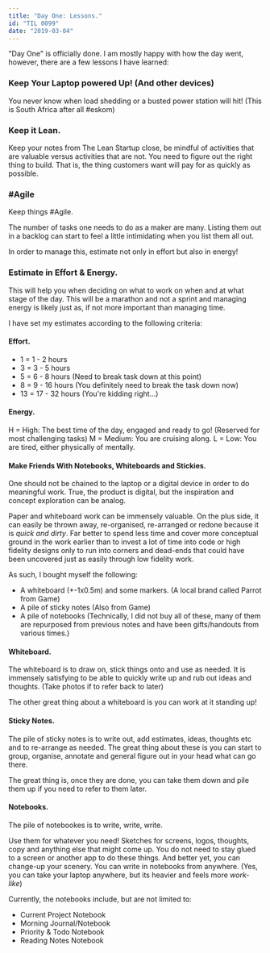 ```yaml
---
title: "Day One: Lessons."
id: "TIL 0099"
date: "2019-03-04"
---
```


"Day One" is officially done. I am mostly happy with how the day went, however, there are a few lessons I have learned: 

### Keep Your Laptop powered Up! (And other devices)

You never know when load shedding or a busted power station will hit! (This is South Africa after all #eskom)

### Keep it Lean.

Keep your notes from The Lean Startup close, be mindful of activities that are valuable versus activities that are not. You need to figure out the right thing to build. That is, the thing customers want will pay for as quickly as possible. 

### #Agile

Keep things #Agile. 

The number of tasks one needs to do as a maker are many. Listing them out in a backlog can start to feel a little intimidating when you list them all out. 

In order to manage this, estimate not only in effort but also in energy! 

### Estimate in Effort &amp; Energy.

This will help you when deciding on what to work on when and at what stage of the day. This will be a marathon and not a sprint and managing energy is likely just as, if not more important than managing time.

I have set my estimates according to the following criteria: 

#### Effort.

* 1 = 1 - 2 hours
* 3 = 3 - 5 hours
* 5 = 6 - 8 hours (Need to break task down at this point)
* 8 = 9 - 16 hours (You definitely need to break the task down now)
* 13 = 17 - 32 hours (You're kidding right...)

#### Energy.

H = High: The best time of the day, engaged and ready to go! (Reserved for most challenging tasks)
M = Medium: You are cruising along. 
L = Low: You are tired, either physically of mentally.


#### Make Friends With Notebooks, Whiteboards and Stickies.

One should not be chained to the laptop or a digital device in order to do meaningful work. True, the product is digital, but the inspiration and concept exploration can be analog. 

Paper and whiteboard work can be immensely valuable. On the plus side, it can easily be thrown away, re-organised, re-arranged or redone because it is *quick and dirty*. Far better to spend less time and cover more conceptual ground in the work earlier than to invest a lot of time into code or high fidelity designs only to run into corners and dead-ends that could have been uncovered just as easily through low fidelity work.

As such, I bought myself the following:  

* A whiteboard (+-1x0.5m) and some markers. (A local brand called Parrot from Game)
* A pile of sticky notes (Also from Game)
* A pile of notebooks (Technically, I did not buy all of these, many of them are repurposed from previous notes and have been gifts/handouts from various times.)

#### Whiteboard.

The whiteboard is to draw on, stick things onto and use as needed. It is immensely satisfying to be able to quickly write up and rub out ideas and thoughts. (Take photos if to refer back to later)

The other great thing about a whiteboard is you can work at it standing up! 

#### Sticky Notes.

The pile of sticky notes is to write out, add estimates, ideas, thoughts etc and to re-arrange as needed. The great thing about these is you can start to group, organise, annotate and general figure out in your head what can go there. 

The great thing is, once they are done, you can take them down and pile them up if you need to refer to them later. 

#### Notebooks. 

The pile of notebookes is to write, write, write. 

Use them for whatever you need! Sketches for screens, logos, thoughts, copy and anything else that might come up. You do not need to stay glued to a screen or another app to do these things. And better yet, you can change-up your scenery. You can write in notebooks from anywhere. (Yes, you can take your laptop anywhere, but its heavier and feels more *work-like*)

Currently, the notebooks include, but are not limited to: 

* Current Project Notebook
* Morning Journal/Notebook
* Priority & Todo Notebook
* Reading Notes Notebook




